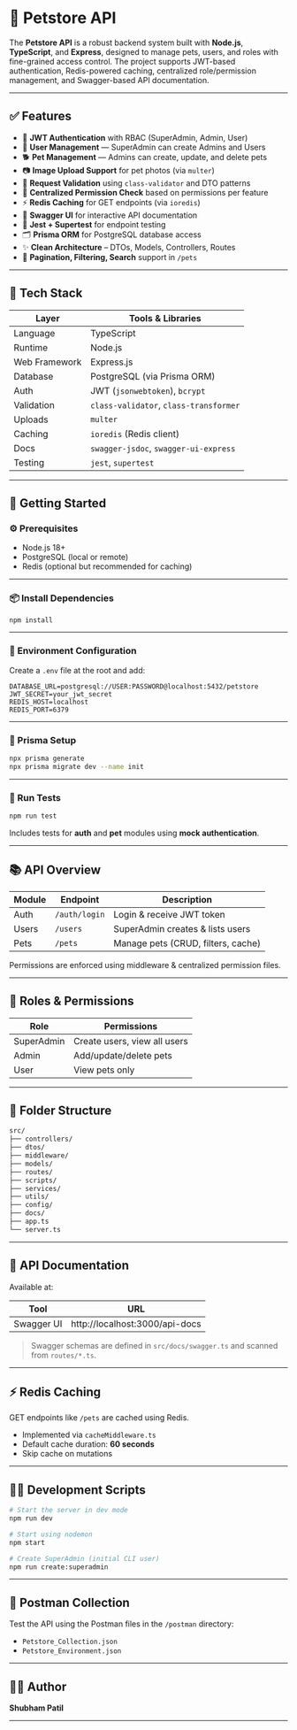 # 🐾 Petstore API

The **Petstore API** is a robust backend system built with **Node.js**, **TypeScript**, and **Express**, designed to manage pets, users, and roles with fine-grained access control. The project supports JWT-based authentication, Redis-powered caching, centralized role/permission management, and Swagger-based API documentation.

---

## ✅ Features

- 🔐 **JWT Authentication** with RBAC (SuperAdmin, Admin, User)
- 👤 **User Management** — SuperAdmin can create Admins and Users
- 🐕 **Pet Management** — Admins can create, update, and delete pets
- 📷 **Image Upload Support** for pet photos (via `multer`)
- 🧠 **Request Validation** using `class-validator` and DTO patterns
- 🧾 **Centralized Permission Check** based on permissions per feature
- ⚡ **Redis Caching** for GET endpoints (via `ioredis`)
- 📄 **Swagger UI** for interactive API documentation
- 🧪 **Jest + Supertest** for endpoint testing
- 🗂️ **Prisma ORM** for PostgreSQL database access
- ✨ **Clean Architecture** – DTOs, Models, Controllers, Routes
- 🔄 **Pagination, Filtering, Search** support in `/pets`

---

## 🧰 Tech Stack

| Layer         | Tools & Libraries                                      |
|---------------|--------------------------------------------------------|
| Language      | TypeScript                                             |
| Runtime       | Node.js                                                |
| Web Framework | Express.js                                             |
| Database      | PostgreSQL (via Prisma ORM)                            |
| Auth          | JWT (`jsonwebtoken`), `bcrypt`                         |
| Validation    | `class-validator`, `class-transformer`                |
| Uploads       | `multer`                                               |
| Caching       | `ioredis` (Redis client)                               |
| Docs          | `swagger-jsdoc`, `swagger-ui-express`                 |
| Testing       | `jest`, `supertest`                                    |

---

## 🚀 Getting Started

### ⚙️ Prerequisites

- Node.js 18+
- PostgreSQL (local or remote)
- Redis (optional but recommended for caching)

---

### 📦 Install Dependencies

```bash
npm install
```

---

### 🔐 Environment Configuration

Create a `.env` file at the root and add:

```env
DATABASE_URL=postgresql://USER:PASSWORD@localhost:5432/petstore
JWT_SECRET=your_jwt_secret
REDIS_HOST=localhost
REDIS_PORT=6379
```

---

### 🔧 Prisma Setup

```bash
npx prisma generate
npx prisma migrate dev --name init
```

---

### 🧪 Run Tests

```bash
npm run test
```

Includes tests for **auth** and **pet** modules using **mock authentication**.

---

## 📚 API Overview

| Module     | Endpoint      | Description                          |
|------------|---------------|--------------------------------------|
| Auth       | `/auth/login` | Login & receive JWT token            |
| Users      | `/users`      | SuperAdmin creates & lists users     |
| Pets       | `/pets`       | Manage pets (CRUD, filters, cache)   |

Permissions are enforced using middleware & centralized permission files.

---

## 🔐 Roles & Permissions

| Role        | Permissions                             |
|-------------|------------------------------------------|
| SuperAdmin  | Create users, view all users             |
| Admin       | Add/update/delete pets                   |
| User        | View pets only                           |

---

## 📁 Folder Structure

```bash
src/
├── controllers/
├── dtos/
├── middleware/
├── models/
├── routes/
├── scripts/              
├── services/
├── utils/
├── config/
├── docs/                
├── app.ts
└── server.ts
```

---

## 📘 API Documentation

Available at:

| Tool        | URL                                |
|-------------|-------------------------------------|
| Swagger UI  | http://localhost:3000/api-docs      |

> Swagger schemas are defined in `src/docs/swagger.ts` and scanned from `routes/*.ts`.

---

## ⚡ Redis Caching

GET endpoints like `/pets` are cached using Redis.

- Implemented via `cacheMiddleware.ts`
- Default cache duration: **60 seconds**
- Skip cache on mutations

---

## 🧑‍💻 Development Scripts

```bash
# Start the server in dev mode
npm run dev

# Start using nodemon
npm start

# Create SuperAdmin (initial CLI user)
npm run create:superadmin
```

---

## 🧪 Postman Collection

Test the API using the Postman files in the `/postman` directory:

- `Petstore_Collection.json`
- `Petstore_Environment.json`

---

## 👨‍💻 Author

**Shubham Patil**

---